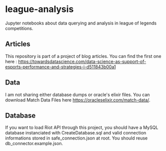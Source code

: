 # league-analysis
Jupyter notebooks about data querying and analysis in league of legends competitions.

## Articles
This repository is part of a project of blog articles. 
You can find the first one here : https://towardsdatascience.com/data-science-as-support-of-esports-performance-and-strategies-i-d511843b00a1

## Data
I am not sharing either database dumps or oracle's elixir files.
You can download Match Data Files here https://oracleselixir.com/match-data/.

## Database
If you want to load Riot API through this project, you should have a MySQL database instanciated with CreateDatabase.sql and valid connection informations stored in safe_connection.json at root. You should reuse db_connector.example.json.
